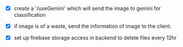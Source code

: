 - [x] create a '/useGemini' which will send the image to gemini for classification
- [x] if image is of a waste, send the information of image to the client.
- [x] set up firebase storage access in backend to delete files every 12hr

